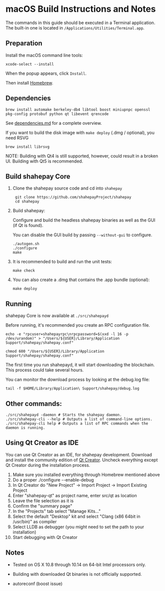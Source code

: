 macOS Build Instructions and Notes
====================================
The commands in this guide should be executed in a Terminal application.
The built-in one is located in `/Applications/Utilities/Terminal.app`.

Preparation
-----------
Install the macOS command line tools:

`xcode-select --install`

When the popup appears, click `Install`.

Then install [Homebrew](https://brew.sh).

Dependencies
----------------------

    brew install automake berkeley-db4 libtool boost miniupnpc openssl pkg-config protobuf python qt libevent qrencode

See [dependencies.md](dependencies.md) for a complete overview.

If you want to build the disk image with `make deploy` (.dmg / optional), you need RSVG

    brew install librsvg

NOTE: Building with Qt4 is still supported, however, could result in a broken UI. Building with Qt5 is recommended.


Build shahepay Core
------------------------

1. Clone the shahepay source code and cd into `shahepay`

        git clone https://github.com/shahepayProject/shahepay
        cd shahepay

2.  Build shahepay:

    Configure and build the headless shahepay binaries as well as the GUI (if Qt is found).

    You can disable the GUI build by passing `--without-gui` to configure.

        ./autogen.sh
        ./configure
        make

3.  It is recommended to build and run the unit tests:

        make check

4.  You can also create a .dmg that contains the .app bundle (optional):

        make deploy

Running
-------

shahepay Core is now available at `./src/shahepayd`

Before running, it's recommended you create an RPC configuration file.

    echo -e "rpcuser=shahepayrpc\nrpcpassword=$(xxd -l 16 -p /dev/urandom)" > "/Users/${USER}/Library/Application Support/shahepay/shahepay.conf"

    chmod 600 "/Users/${USER}/Library/Application Support/shahepay/shahepay.conf"

The first time you run shahepayd, it will start downloading the blockchain. This process could take several hours.

You can monitor the download process by looking at the debug.log file:

    tail -f $HOME/Library/Application\ Support/shahepay/debug.log

Other commands:
-------

    ./src/shahepayd -daemon # Starts the shahepay daemon.
    ./src/shahepay-cli --help # Outputs a list of command-line options.
    ./src/shahepay-cli help # Outputs a list of RPC commands when the daemon is running.

Using Qt Creator as IDE
------------------------
You can use Qt Creator as an IDE, for shahepay development.
Download and install the community edition of [Qt Creator](https://www.qt.io/download/).
Uncheck everything except Qt Creator during the installation process.

1. Make sure you installed everything through Homebrew mentioned above
2. Do a proper ./configure --enable-debug
3. In Qt Creator do "New Project" -> Import Project -> Import Existing Project
4. Enter "shahepay-qt" as project name, enter src/qt as location
5. Leave the file selection as it is
6. Confirm the "summary page"
7. In the "Projects" tab select "Manage Kits..."
8. Select the default "Desktop" kit and select "Clang (x86 64bit in /usr/bin)" as compiler
9. Select LLDB as debugger (you might need to set the path to your installation)
10. Start debugging with Qt Creator

Notes
-----

* Tested on OS X 10.8 through 10.14 on 64-bit Intel processors only.

* Building with downloaded Qt binaries is not officially supported. 

* autoreconf (boost issue)
